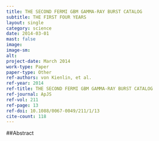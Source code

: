 ```yaml
---
title: THE SECOND FERMI GBM GAMMA-RAY BURST CATALOG
subtitle: THE FIRST FOUR YEARS
layout: single
category: science
date: 2014-03-01
mast: false
image: 
image-sm: 
alt: 
project-date: March 2014
work-type: Paper
paper-type: Other
ref-authors: von Kienlin, et al.
ref-year: 2014
ref-title: THE SECOND FERMI GBM GAMMA-RAY BURST CATALOG
ref-journal: ApJS
ref-vol: 211
ref-page: 13
ref-doi: 10.1088/0067-0049/211/1/13
cite-count: 118
---
```



##Abstract
